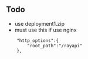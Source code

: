 ## Todo
- use deployment1.zip
- must use this if use nginx
```
    "http_options":{
        "root_path":"/rayapi"
    },
```
